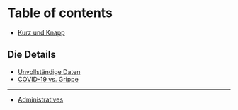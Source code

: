 # Table of contents

* [Kurz und Knapp](README.md)

## Die Details

* [Unvollständige Daten](die-details/unvollstaendige-daten.md)
* [COVID-19 vs. Grippe](die-details/covid-19-vs-grippe.md)

---

* [Administratives](administratives.md)

